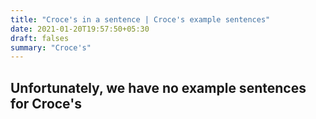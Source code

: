 ```yaml
---
title: "Croce's in a sentence | Croce's example sentences"
date: 2021-01-20T19:57:50+05:30
draft: falses
summary: "Croce's"
---
```

## Unfortunately, we have no example sentences for Croce's                 
